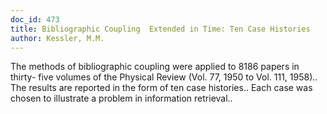 ```yaml
---
doc_id: 473
title: Bibliographic Coupling  Extended in Time: Ten Case Histories
author: Kessler, M.M.
---
```


The methods of bibliographic coupling were applied to 8186 papers in thirty-
five volumes of the Physical Review (Vol. 77, 1950 to Vol. 111, 1958).. The 
results are reported in the form of ten case histories.. Each case was chosen 
to illustrate a problem in information retrieval..